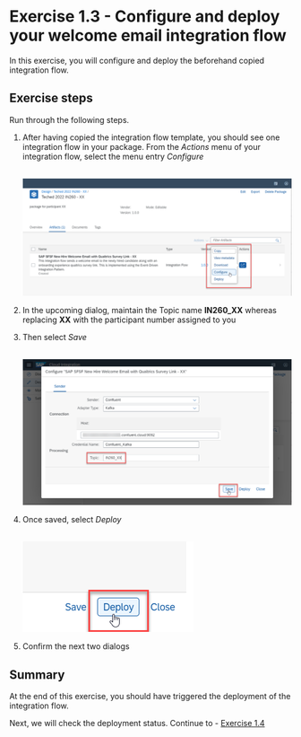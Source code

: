 # Exercise 1.3 - Configure and deploy your welcome email integration flow

In this exercise, you will configure and deploy the beforehand copied integration flow.

## Exercise steps

Run through the following steps.
1. After having copied the integration flow template, you should see one integration flow in your package. From the *Actions* menu of your integration flow, select the menu entry *Configure*

    <br>![Script collection](/exercises/ex1/images/01-0010.png)

2. In the upcoming dialog, maintain the Topic name **IN260_XX** whereas replacing **XX** with the participant number assigned to you
3. Then select *Save*

    <br>![Script collection](/exercises/ex1/images/01-0011.png)

4. Once saved, select *Deploy*

    <br>![Script collection](/exercises/ex1/images/01-0012.png)

5. Confirm the next two dialogs

## Summary

At the end of this exercise, you should have triggered the deployment of the integration flow.

Next, we will check the deployment status. Continue to - [Exercise 1.4](/exercises/ex1/ex14)
